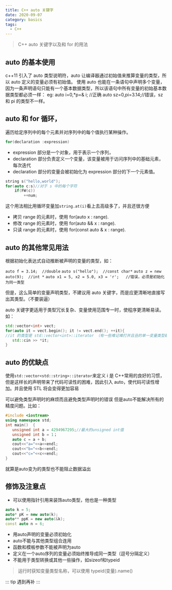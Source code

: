 ```yaml
---
title: C++ auto 关键字
date: 2020-09-07
category: basics
tags:
  - C++
---
```


> C++ auto 关键字以及和 for 的用法

<!-- more -->

## auto 的基本使用

c++11 引入了 auto 类型说明符，auto 让编译器通过初始值来推算变量的类型，所以 auto 定义的变量必须有初始值。 
使用 auto 也能在一条语句中声明多个变量，因为一条声明语句只能有一个基本数据类型，所以该语句中所有变量的初始基本数据类型都必须一样： 
eg: auto i=0,*p=& i; //正确 auto sz=0,pi=3.14;//错误，sz 和 pi 的类型不一样。

## auto 和 for 循环，

遍历给定序列中的每个元素并对序列中的每个值执行某种操作。
```cpp
for(declaration :expression)
```

- expression 部分是一个对象，用于表示一个序列，
- declaration 部分负责定义一个变量，该变量被用于访问序列中的基础元素，每次迭代 
- declaration 部分的变量会被初始化为 expression 部分的下一个元素值。

```cpp
string s("hello,world");  
for(auto c:s)//对于 s 中的每个字符  
    if(FW(c))
        ++num;       
```
这个用法相比用循环变量加`string.at(i)`看上去高级多了，并且还很方便

- 拷贝 range 的元素时，使用 for(auto x : range).
- 修改 range 的元素时，使用 for(auto && x : range).
- 只读 range 的元素时，使用 for(const auto & x : range).

## auto 的其他常见用法

根据初始化表达式自动推断被声明的变量的类型，如：

`auto f = 3.14;  //double`
`auto s("hello");  //const char*`
`auto z = new auto(9);  //int *`
`auto x1 = 5, x2 = 5.0, x3 = 'r';   //错误，必须是初始化为同一类型`

但是，这么简单的变量声明类型，不建议用 auto 关键字，而是应更清晰地直接写出其类型。（不要装逼）

auto 关键字更适用于类型冗长复杂、变量使用范围专一时，使程序更清晰易读。如：

```cpp
std::vector<int> vect; 
for(auto it = vect.begin(); it != vect.end(); ++it){  
//it 的类型是 std::vector<int>::iterator （有一些难记难打并且丑的单一变量类型都可以替换）
   std::cin >> *it;
}
```
## auto 的优缺点

使用`std::vector<std::string>::iterator`来定义 i 是 C++常用的良好的习惯，但是这样长的声明带来了代码可读性的困难，因此引入 auto，使代码可读性增加。并且使用 STL 将会变得更加容易

可以避免类型声明时的麻烦而且避免类型声明时的错误
但是auto不能解决所有的精度问题。比如：

```cpp
#include <iostream>  
using namespace std;  
int main()  {  
   unsigned int a = 4294967295;//最大的unsigned int值  
   unsigned int b = 1；  
   auto c = a + b;  
   cout<<"a="<<a<<endl;  
   cout<<"b="<<b<<endl;  
   cout<<"c="<<c<<endl;  
} 
```
就算是auto变为的类型也不能阻止数据溢出

## 修饰及注意点

- 可以使用指针引用来装饰auto类型，他也是一种类型
```cpp
auto k = 5;  
auto* pK = new auto(k);  
auto** ppK = new auto(&k);  
const auto n = 6;  
```
- 用auto声明的变量必须初始化
- auto不能与其他类型组合连用
- 函数和模板参数不能被声明为auto
- 定义在一个auto序列的变量必须始终推导成同一类型（逗号分隔定义）
- 不能用于类型转换或其他一些操作，如sizeof和typeid
>运行时获知变量类型名称，可以使用 typeid(变量).name()

::: tip
遇到再补
:::